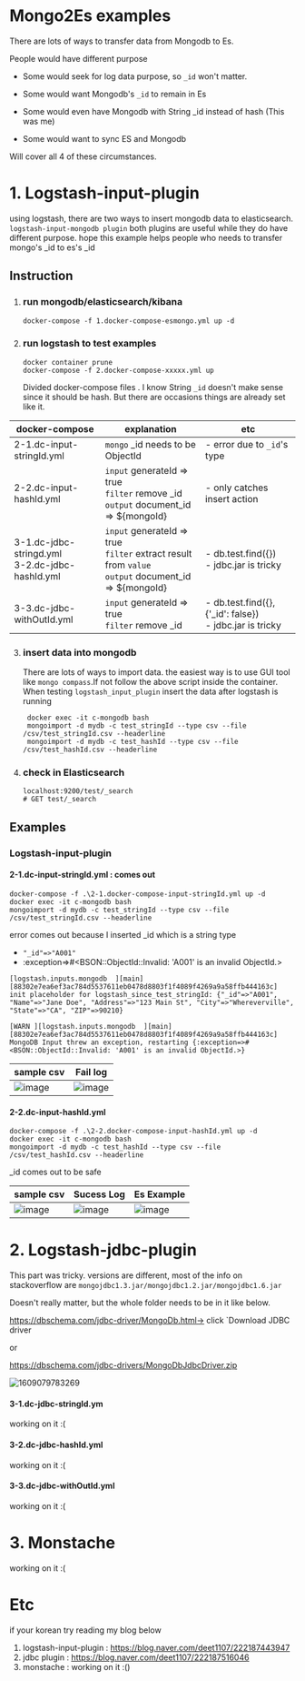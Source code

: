 # Mongo2Es examples

There are lots of ways to transfer data from Mongodb to Es. 

People would have different purpose

- Some would seek for log data purpose, so `_id` won't matter. 

- Some would want Mongodb's `_id` to remain in Es

- Some would even have Mongodb with String _id instead of hash (This was me)

- Some would want to sync ES and Mongodb

Will cover all 4 of these circumstances.

# 1. Logstash-input-plugin

using logstash, there are two ways to insert mongodb data to elasticsearch.
`logstash-input-mongodb plugin`
both plugins are useful while they do have different purpose.
hope this example helps people who needs to transfer mongo's _id to es's _id

## Instruction

1. ### **run mongodb/elasticsearch/kibana**

   ```
   docker-compose -f 1.docker-compose-esmongo.yml up -d
   ```


2. ### **run logstash to test examples**
   
    ``` 
    docker container prune
    docker-compose -f 2.docker-compose-xxxxx.yml up
    ```
    
    Divided docker-compose files . I know String `_id` doesn't make sense since it should be hash. But there are occasions things are already set like it. 

| docker-compose | explanation | etc |
| ------------------------------------- | ---- | ---- |
| 2-1.dc-input-stringId.yml | `mongo` _id needs to be ObjectId | - error due to `_id`'s type |
| 2-2.dc-input-hashId.yml | `input` generateId => true<br />`filter` remove _id <br />`output` document_id => ${mongoId} | - only catches insert action |
| 3-1.dc-jdbc-stringd.yml<br />3-2.dc-jdbc-hashId.yml | `input` generateId => true<br />`filter` extract result from `value` <br />`output` document_id => ${mongoId} | - db.test.find({})<br />- jdbc.jar is tricky |
| 3-3.dc-jdbc-withOutId.yml |`input` generateId => true<br />`filter` remove _id <br />|- db.test.find({},{'_id': false})<br />- jdbc.jar is tricky|

3. ### insert data into mongodb

   There are lots of ways to import data. the easiest way is to use GUI tool like `mongo compass`.If not follow the above script inside the container. When testing `logstash_input_plugin` insert the data after logstash is running

   ```
    docker exec -it c-mongodb bash
    mongoimport -d mydb -c test_stringId --type csv --file /csv/test_stringId.csv --headerline
    mongoimport -d mydb -c test_hashId --type csv --file /csv/test_hashId.csv --headerline
   ```

4. ### check in Elasticsearch

   ```
   localhost:9200/test/_search
   # GET test/_search
   ```

## Examples

### Logstash-input-plugin

#### 2-1.dc-input-stringId.yml  : <ERROR> comes out

```
docker-compose -f .\2-1.docker-compose-input-stringId.yml up -d 
docker exec -it c-mongodb bash
mongoimport -d mydb -c test_stringId --type csv --file /csv/test_stringId.csv --headerline
```

error comes out because I inserted _id which is a string type
- ` "_id"=>"A001" `
- :exception=>#<BSON::ObjectId::Invalid: 'A001' is an invalid ObjectId.>

```
[logstash.inputs.mongodb  ][main][88302e7ea6ef3ac784d5537611eb0478d8803f1f4089f4269a9a58ffb444163c] init placeholder for logstash_since_test_stringId: {"_id"=>"A001", "Name"=>"Jane Doe", "Address"=>"123 Main St", "City"=>"Whereverville", "State"=>"CA", "ZIP"=>90210}

[WARN ][logstash.inputs.mongodb  ][main][88302e7ea6ef3ac784d5537611eb0478d8803f1f4089f4269a9a58ffb444163c] MongoDB Input threw an exception, restarting {:exception=>#<BSON::ObjectId::Invalid: 'A001' is an invalid ObjectId.>}
```

| sample csv                                                   | Fail log                                                     |
| ------------------------------------------------------------ | ------------------------------------------------------------ |
| ![image](https://user-images.githubusercontent.com/38391144/103174318-703fd500-48a4-11eb-822d-7a3cb9d3df6f.png) | ![image](https://user-images.githubusercontent.com/38391144/103173877-1558ae80-48a1-11eb-88c2-6681ffac78cf.png) |


#### 2-2.dc-input-hashId.yml

```
docker-compose -f .\2-2.docker-compose-input-hashId.yml up -d 
docker exec -it c-mongodb bash
mongoimport -d mydb -c test_hashId --type csv --file /csv/test_hashId.csv --headerline
```

_id comes out to be safe

| sample csv                                                   | Sucess Log                                                   | Es Example                                                   |
| ------------------------------------------------------------ | ------------------------------------------------------------ | ------------------------------------------------------------ |
| ![image](https://user-images.githubusercontent.com/38391144/103175085-cadc2f80-48aa-11eb-8627-63e635a230c7.png) | ![image](https://user-images.githubusercontent.com/38391144/103175092-d7608800-48aa-11eb-9462-93bf6d1d8283.png) | ![image](https://user-images.githubusercontent.com/38391144/103175101-e6dfd100-48aa-11eb-9d70-4ccb9ab63ee0.png) |

  

# 2. Logstash-jdbc-plugin

This part was tricky. versions are different, most of the info on stackoverflow are `mongojdbc1.3.jar/mongojdbc1.2.jar/mongojdbc1.6.jar` 

Doesn't really matter, but the whole folder needs to be in it like below.

https://dbschema.com/jdbc-driver/MongoDb.html-> click `Download JDBC driver

or

https://dbschema.com/jdbc-drivers/MongoDbJdbcDriver.zip

![1609079783269](C:\Users\deet1\AppData\Roaming\Typora\typora-user-images\1609079783269.png)

#### 3-1.dc-jdbc-stringId.ym

working on it :(

#### 3-2.dc-jdbc-hashId.yml

working on it :(

#### 3-3.dc-jdbc-withOutId.yml

working on it :(

# 3. Monstache

working on it :(

# Etc

if your korean try reading my blog below

1. logstash-input-plugin : https://blog.naver.com/deet1107/222187443947
2. jdbc plugin : https://blog.naver.com/deet1107/222187516046
3. monstache : working on it :()



